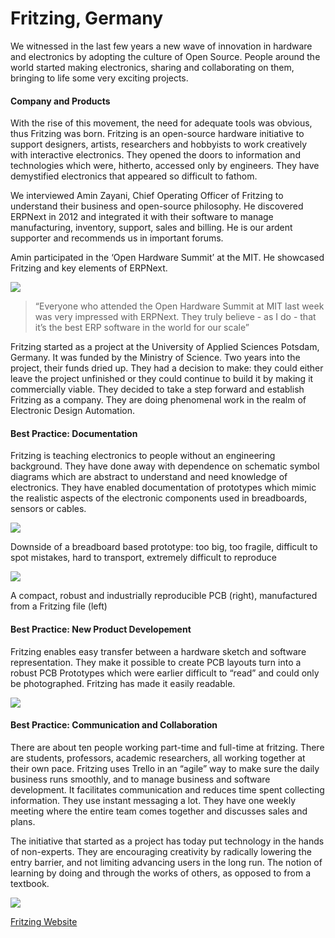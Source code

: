 # Fritzing, Germany

We witnessed in the last few years a new wave of innovation in hardware and
electronics by adopting the culture of Open Source. People around the world started making electronics, sharing and collaborating on them, bringing to life some very exciting projects.

#### Company and Products

With the rise of this movement, the need for adequate tools was obvious, thus
Fritzing was born. Fritzing is an open-source hardware initiative to support
designers, artists, researchers and hobbyists to work creatively with
interactive electronics. They opened the doors to information and technologies
which were, hitherto, accessed only by engineers. They have demystified
electronics that appeared so difficult to fathom.

We interviewed Amin Zayani, Chief Operating Officer of Fritzing to understand
their business and open-source philosophy. He discovered ERPNext in 2012 and
integrated it with their software to manage manufacturing, inventory, support,
sales and billing. He is our ardent supporter and recommends us in important
forums.

Amin participated in the ‘Open Hardware Summit’ at the MIT. He showcased
Fritzing and key elements of ERPNext.

![](/assets/erpnext_out_ba/images/stories/fritzing-ohs.png)

> “Everyone who attended the Open Hardware Summit at MIT last week was very
impressed with ERPNext. They truly believe - as I do - that it’s the best ERP
software in the world for our scale”

Fritzing started as a project at the University of Applied Sciences Potsdam,
Germany. It was funded by the Ministry of Science. Two years into the project,
their funds dried up. They had a decision to make: they could either leave the
project unfinished or they could continue to build it by making it
commercially viable. They decided to take a step forward and establish
Fritzing as a company. They are doing phenomenal work in the realm of
Electronic Design Automation.

#### Best Practice: Documentation

Fritzing is teaching electronics to people without an engineering background.
They have done away with dependence on schematic symbol diagrams which are
abstract to understand and need knowledge of electronics. They have enabled
documentation of prototypes which mimic the realistic aspects of the
electronic components used in breadboards, sensors or cables.

![](/assets/erpnext_out_ba/images/stories/fritzing-board.png)

Downside of a breadboard based prototype: too big, too fragile, difficult to
spot mistakes, hard to transport, extremely difficult to reproduce

![](/assets/erpnext_out_ba/images/stories/fritzing-board2.png)

A compact, robust and industrially reproducible PCB (right), manufactured from
a Fritzing file (left)

#### Best Practice: New Product Developement

Fritzing enables easy transfer between a hardware sketch and software
representation. They make it possible to create PCB layouts turn into a robust
PCB Prototypes which were earlier difficult to “read” and could only be photographed. Fritzing has made it easily readable. 

![](/assets/erpnext_out_ba/images/stories/fritzing-lab.png)

#### Best Practice: Communication and Collaboration

There are about ten people working part-time and full-time at fritzing. There are students, professors, academic researchers, all working together at their own pace. Fritzing uses Trello in an “agile” way to make sure the daily business runs smoothly, and to manage business and software development. It
facilitates communication and reduces time spent collecting information. They
use instant messaging a lot. They have one weekly meeting where the entire
team comes together and discusses sales and plans.

The initiative that started as a project has today put technology in the hands
of non-experts. They are encouraging creativity by radically lowering the
entry barrier, and not limiting advancing users in the long run. The notion of
learning by doing and through the works of others, as opposed to from a
textbook.

![](/assets/erpnext_out_ba/images/stories/fritzing-logo.png)

[Fritzing Website](http://fritzing.org/home/)
